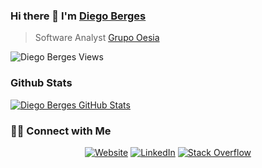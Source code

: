 ### Hi there 👋 I'm [Diego Berges](https://diegoberges.com)
> Software Analyst [Grupo Oesia](https://grupooesia.com)

<img src="https://komarev.com/ghpvc/?username=diegoberges" alt="Diego Berges Views" />

### Github Stats

[![Diego Berges GitHub Stats](https://github-readme-stats.vercel.app/api?username=diegoberges&show_icons=true&count_private=true)](https://github.com/diegoberges)

<h3> 🤝🏻 Connect with Me </h3>

<p align="center">
<a href="https://www.diegoberges.com" target="_blank"><img alt="Website" src="https://img.shields.io/badge/Website-www.diegoberges.com-blue?style=flat&logo=google-chrome"></a>
<a href="https://www.linkedin.com/in/diegoberges/" target="_blank"><img alt="LinkedIn" src="https://img.shields.io/badge/LinkedIn-@diegoberges-blue?style=flat&logo=linkedin"></a>
<a href="https://es.stackoverflow.com/users/10796/diego?tab=profile" target="_blank"><img alt="Stack Overflow" src="https://img.shields.io/badge/Stackoverflow-Diego%20Berges-blue?style=flat&logo=stackoverflow"></a>
